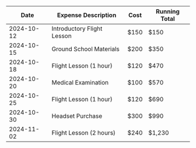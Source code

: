 | Date       | Expense Description        | Cost | Running Total |
| ---------- | -------------------------- | ---- | ------------- |
| 2024-10-12 | Introductory Flight Lesson | $150 | $150          |
| 2024-10-15 | Ground School Materials    | $200 | $350          |
| 2024-10-18 | Flight Lesson (1 hour)     | $120 | $470          |
| 2024-10-20 | Medical Examination        | $100 | $570          |
| 2024-10-25 | Flight Lesson (1 hour)     | $120 | $690          |
| 2024-10-30 | Headset Purchase           | $300 | $990          |
| 2024-11-02 | Flight Lesson (2 hours)    | $240 | $1,230        |

